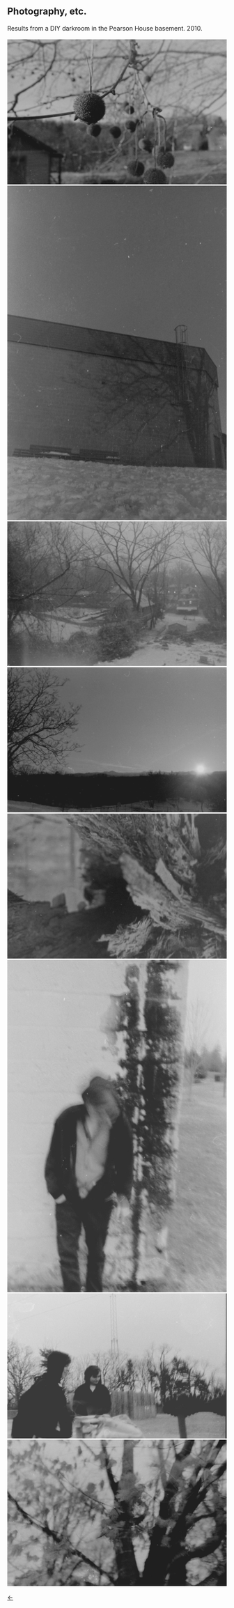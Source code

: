 ## Photography, etc.<br/>

Results from a DIY darkroom in the Pearson House basement. 2010.<br/>
<br/>
<img src="../images/darkroom-5.jpg">
<img src="../images/darkroom-2.jpg">
<img src="../images/darkroom-4.jpg">
<img src="../images/darkroom-7.jpg">
<img src="../images/darkroom-8.jpg">
<img src="../images/darkroom-9.jpg">
<img src="../images/darkroom-10.jpg">
<img src="../images/darkroom-11.jpg"><br/>

[&#8592;](../pages/art)
